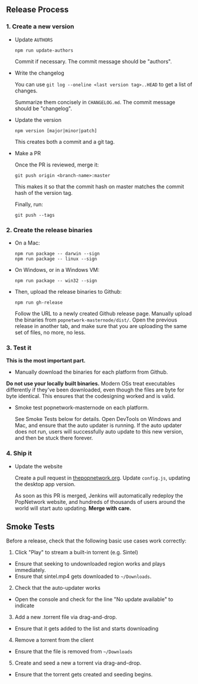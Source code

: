## Release Process

### 1. Create a new version

- Update `AUTHORS`

  ```
  npm run update-authors
  ```

  Commit if necessary. The commit message should be "authors".

- Write the changelog

  You can use `git log --oneline <last version tag>..HEAD` to get a list of changes.

  Summarize them concisely in `CHANGELOG.md`. The commit  message should be "changelog".

- Update the version

  ```
  npm version [major|minor|patch]
  ```

  This creates both a commit and a git tag.

- Make a PR

  Once the PR is reviewed, merge it:

  ```
  git push origin <branch-name>:master
  ```

  This makes it so that the commit hash on master matches the commit hash of the version tag.

  Finally, run:

  ```
  git push --tags
  ```

### 2. Create the release binaries

- On a Mac:

  ```
  npm run package -- darwin --sign
  npm run package -- linux --sign
  ```

- On Windows, or in a Windows VM:

  ```
  npm run package -- win32 --sign
  ```

- Then, upload the release binaries to Github:

  ```
  npm run gh-release
  ```

  Follow the URL to a newly created Github release page. Manually upload the binaries from
  `popnetwork-masternode/dist/`. Open the previous release in another tab, and make sure that you
  are uploading the same set of files, no more, no less.

### 3. Test it

**This is the most important part.**

 - Manually download the binaries for each platform from Github.

  **Do not use your locally built binaries.** Modern OSs treat executables differently if they've
  been downloaded, even though the files are byte for byte identical. This ensures that the
  codesigning worked and is valid.

- Smoke test popnetwork-masternode on each platform.

  See Smoke Tests below for details. Open DevTools
  on Windows and Mac, and ensure that the auto updater is running. If the auto updater does not
  run, users will successfully auto update to this new version, and then be stuck there forever.

### 4. Ship it

- Update the website

  Create a pull request in [thepopnetwork.org](https://github.com/popnetwork/staging.thepopnetwork.org). Update
  `config.js`, updating the desktop app version.

  As soon as this PR is merged, Jenkins will automatically redeploy the PopNetwork website, and
  hundreds of thousands of users around the world will start auto updating. **Merge with care.**

## Smoke Tests

Before a release, check that the following basic use cases work correctly:

1. Click "Play" to stream a built-in torrent (e.g. Sintel)
  - Ensure that seeking to undownloaded region works and plays immediately.
  - Ensure that sintel.mp4 gets downloaded to `~/Downloads`.

2. Check that the auto-updater works
  - Open the console and check for the line "No update available" to indicate

3. Add a new .torrent file via drag-and-drop.
  - Ensure that it gets added to the list and starts downloading

4. Remove a torrent from the client
  - Ensure that the file is removed from `~/Downloads`

5. Create and seed a new a torrent via drag-and-drop.
  - Ensure that the torrent gets created and seeding begins.
